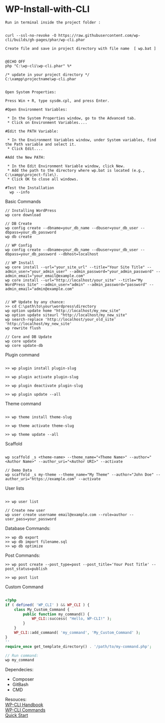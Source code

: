 # WP-Install-with-CLI

``` Run in terminal inside the project folder : ``` 

``` 

curl --ssl-no-revoke -O https://raw.githubusercontent.com/wp-cli/builds/gh-pages/phar/wp-cli.phar

```

``` Create file and save in project directory with file name  [ wp.bat ] ```
```

@ECHO OFF
php "C:\wp-cli\wp-cli.phar" %* 

/* update in your project directory */
C:\xampp\projectname\wp-cli.phar

```

```

Open System Properties:

Press Win + R, type sysdm.cpl, and press Enter.

#Open Environment Variables:

 * In the System Properties window, go to the Advanced tab.
 * Click on Environment Variables....

#Edit the PATH Variable:

 * In the Environment Variables window, under System variables, find the Path variable and select it.
 * Click Edit....

#Add the New PATH:

 * In the Edit Environment Variable window, click New.
 * Add the path to the directory where wp.bat is located (e.g., C:\xampp\project-file\).
 * Click OK to close all windows.

#Test the Installation
  wp --info

```

Basic Commands

```
// Installing WordPress
wp core download

// DB Create
wp config create --dbname=your_db_name --dbuser=your_db_user --dbpass=your_db_password
wp db create

// WP Config
wp config create --dbname=your_db_name --dbuser=your_db_user --dbpass=your_db_password --dbhost=localhost

// WP Install
wp core install --url="your_site_url" --title="Your Site Title" --admin_user="your_admin_user" --admin_password="your_admin_password" --admin_email="your_email@example.com"
wp core install --url="http://localhost/your_site" --title="My WordPress Site" --admin_user="admin" --admin_password="password" --admin_email="admin@example.com"


// WP Update by any chance: 
>> cd C:\path\to\your\wordpress\directory
wp option update home "http://localhost/my_new_site"
wp option update siteurl "http://localhost/my_new_site"
wp search-replace 'http://localhost/your_old_site' 'http://localhost/my_new_site'
wp rewrite flush

// Core and DB Update
wp core update
wp core update-db

```

Plugin command
```

>> wp plugin install plugin-slug

>> wp plugin activate plugin-slug

>> wp plugin deactivate plugin-slug

>> wp plugin update --all

```

Theme command
```

>> wp theme install theme-slug

>> wp theme activate theme-slug

>> wp theme update --all

```

Scaffold
```

wp scaffold _s <theme-name> --theme_name="<Theme Name>" --author="<Author Name>" --author_uri="<Author URI>" --activate

// Demo Data
wp scaffold _s my-theme --theme_name="My Theme" --author="John Doe" --author_uri="https://example.com" --activate

```

User lists
```

>> wp user list

// Create new user
wp user create username email@example.com --role=author --user_pass=your_password

```

Database Commands:
```
>> wp db export
>> wp db import filename.sql
>> wp db optimize

```

Post Commands:
```
>> wp post create --post_type=post --post_title='Your Post Title' --post_status=publish

>> wp post list

```

Custom Command
```PHP

<?php
if ( defined( 'WP_CLI' ) && WP_CLI ) {
    class My_Custom_Command {
        public function my_command() {
            WP_CLI::success( "Hello, WP-CLI!" );
        }
    }
    WP_CLI::add_command( 'my_command', 'My_Custom_Command' );
}
''
require_once get_template_directory() . '/path/to/my-command.php';

// Run command:
wp my_command

```

Dependecies:
- Composer
- GitBash
- CMD

Resouces:
<br><a href="https://make.wordpress.org/cli/handbook/">WP-CLI Handbook</a>
<br><a href="https://developer.wordpress.org/cli/commands/">WP-CLI Commands</a>
<br><a href="https://make.wordpress.org/cli/handbook/quick-start/">Quick Start</a>

